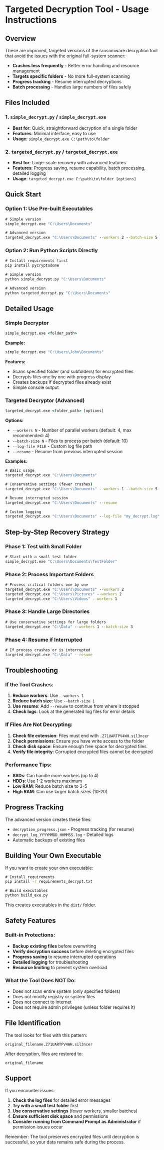 # Targeted Decryption Tool - Usage Instructions

## Overview
These are improved, targeted versions of the ransomware decryption tool that avoid the issues with the original full-system scanner:

- **Crashes less frequently** - Better error handling and resource management
- **Targets specific folders** - No more full-system scanning
- **Progress tracking** - Resume interrupted decryptions
- **Batch processing** - Handles large numbers of files safely

## Files Included

### 1. `simple_decrypt.py` / `simple_decrypt.exe`
- **Best for**: Quick, straightforward decryption of a single folder
- **Features**: Minimal interface, easy to use
- **Usage**: `simple_decrypt.exe C:\path\to\folder`

### 2. `targeted_decrypt.py` / `targeted_decrypt.exe`
- **Best for**: Large-scale recovery with advanced features
- **Features**: Progress saving, resume capability, batch processing, detailed logging
- **Usage**: `targeted_decrypt.exe C:\path\to\folder [options]`

## Quick Start

### Option 1: Use Pre-built Executables
```cmd
# Simple version
simple_decrypt.exe "C:\Users\Documents"

# Advanced version
targeted_decrypt.exe "C:\Users\Documents" --workers 2 --batch-size 5
```

### Option 2: Run Python Scripts Directly
```cmd
# Install requirements first
pip install pycryptodome

# Simple version
python simple_decrypt.py "C:\Users\Documents"

# Advanced version
python targeted_decrypt.py "C:\Users\Documents"
```

## Detailed Usage

### Simple Decryptor

```cmd
simple_decrypt.exe <folder_path>
```

**Example:**
```cmd
simple_decrypt.exe "C:\Users\John\Documents"
```

**Features:**
- Scans specified folder (and subfolders) for encrypted files
- Decrypts files one by one with progress display
- Creates backups if decrypted files already exist
- Simple console output

### Targeted Decryptor (Advanced)

```cmd
targeted_decrypt.exe <folder_path> [options]
```

**Options:**
- `--workers N` - Number of parallel workers (default: 4, max recommended: 4)
- `--batch-size N` - Files to process per batch (default: 10)
- `--log-file FILE` - Custom log file path
- `--resume` - Resume from previous interrupted session

**Examples:**
```cmd
# Basic usage
targeted_decrypt.exe "C:\Users\Documents"

# Conservative settings (fewer crashes)
targeted_decrypt.exe "C:\Users\Documents" --workers 1 --batch-size 5

# Resume interrupted session
targeted_decrypt.exe "C:\Users\Documents" --resume

# Custom logging
targeted_decrypt.exe "C:\Users\Documents" --log-file "my_decrypt.log"
```

## Step-by-Step Recovery Strategy

### Phase 1: Test with Small Folder
```cmd
# Start with a small test folder
simple_decrypt.exe "C:\Users\Documents\TestFolder"
```

### Phase 2: Process Important Folders
```cmd
# Process critical folders one by one
targeted_decrypt.exe "C:\Users\Documents" --workers 2
targeted_decrypt.exe "C:\Users\Pictures" --workers 2
targeted_decrypt.exe "C:\Users\Videos" --workers 1
```

### Phase 3: Handle Large Directories
```cmd
# Use conservative settings for large folders
targeted_decrypt.exe "C:\Data" --workers 1 --batch-size 3
```

### Phase 4: Resume if Interrupted
```cmd
# If process crashes or is interrupted
targeted_decrypt.exe "C:\Data" --resume
```

## Troubleshooting

### If the Tool Crashes:
1. **Reduce workers**: Use `--workers 1`
2. **Reduce batch size**: Use `--batch-size 1`
3. **Use resume**: Add `--resume` to continue from where it stopped
4. **Check logs**: Look at the generated log files for error details

### If Files Are Not Decrypting:
1. **Check file extension**: Files must end with `.Z71UARTPV4WH.sil3ncer`
2. **Check permissions**: Ensure you have write access to the folder
3. **Check disk space**: Ensure enough free space for decrypted files
4. **Verify file integrity**: Corrupted encrypted files cannot be decrypted

### Performance Tips:
- **SSDs**: Can handle more workers (up to 4)
- **HDDs**: Use 1-2 workers maximum
- **Low RAM**: Reduce batch size to 3-5
- **High RAM**: Can use larger batch sizes (10-20)

## Progress Tracking

The advanced version creates these files:
- `decryption_progress.json` - Progress tracking (for resume)
- `decrypt_log_YYYYMMDD_HHMMSS.log` - Detailed logs
- Automatic backups of existing files

## Building Your Own Executable

If you want to create your own executable:

```cmd
# Install requirements
pip install -r requirements_decrypt.txt

# Build executables
python build_exe.py
```

This creates executables in the `dist/` folder.

## Safety Features

### Built-in Protections:
- **Backup existing files** before overwriting
- **Verify decryption success** before deleting encrypted files
- **Progress saving** to resume interrupted operations
- **Detailed logging** for troubleshooting
- **Resource limiting** to prevent system overload

### What the Tool Does NOT Do:
- Does not scan entire system (only specified folders)
- Does not modify registry or system files
- Does not connect to internet
- Does not require admin privileges (unless folder requires it)

## File Identification

The tool looks for files with this pattern:
```
original_filename.Z71UARTPV4WH.sil3ncer
```

After decryption, files are restored to:
```
original_filename
```

## Support

If you encounter issues:

1. **Check the log files** for detailed error messages
2. **Try with a small test folder** first
3. **Use conservative settings** (fewer workers, smaller batches)
4. **Ensure sufficient disk space** and permissions
5. **Consider running from Command Prompt as Administrator** if permission issues occur

Remember: The tool preserves encrypted files until decryption is successful, so your data remains safe during the process.